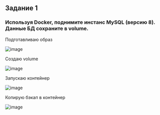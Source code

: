## Задание 1
### Используя Docker, поднимите инстанс MySQL (версию 8). Данные БД сохраните в volume.

Подготавливаю образ

![image](https://github.com/dikalov/devops-28/assets/126553776/34cebbeb-1583-4ea8-a236-0516f8a478e2)

Создаю volume

![image](https://github.com/dikalov/devops-28/assets/126553776/4c9e9df0-d1a5-413a-b67b-7bbcb7de0e60)

Запускаю контейнер

![image](https://github.com/dikalov/devops-28/assets/126553776/13c478cc-18c0-40bd-9a94-bc3903e4582d)

Копирую бэкап в контейнер

![image](https://github.com/dikalov/devops-28/assets/126553776/8f879104-471a-4adc-badc-dbef2af8603a)

